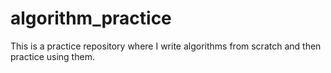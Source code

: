 # algorithm_practice
This is a practice repository where I write algorithms from scratch and then practice using them.
